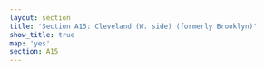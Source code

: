 ```yaml
---
layout: section
title: 'Section A15: Cleveland (W. side) (formerly Brooklyn)'
show_title: true
map: 'yes'
section: A15
---
```

